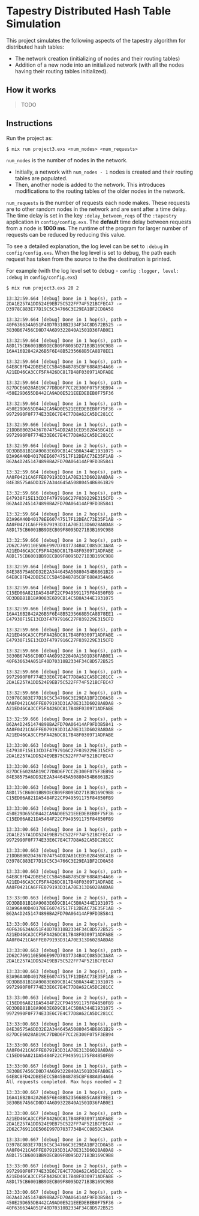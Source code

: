 # Tapestry Distributed Hash Table Simulation

This project simulates the following aspects of the tapestry algorithm
for distributed hash tables:

* The network creation (initializing of nodes and their routing tables)
* Addition of a new node into an initialized network (with all the nodes
having their routing tables initialized).

## How it works

> TODO

## Instructions

Run the project as:

```
$ mix run project3.exs <num_nodes> <num_requests>
```

`num_nodes` is the number of nodes in the network.
- Initially, a network with `num_nodes - 1` nodes is created and their routing tables
are populated.
- Then, another node is added to the network. This introduces modifications
to the routing tables of the older nodes in the network.

`num_requests` is the number of requests each node makes. These requests are to other
random nodes in the network and are sent after a time delay. The time delay is set
in the key `:delay_between_reqs` of the `:tapestry` application in `config/config.exs`.
The **default** time delay between requests from a node is **1000 ms**. The runtime of
the program for larger number of requests can be reduced by reducing this value.

To see a detailed explanation, the log level can be set to `:debug` in `config/config.exs`.
When the log level is set to debug, the path each request has taken from the source to the
the destination is printed.

For example (with the log level set to debug - `config :logger, level: :debug` in `config/config.exs`)

```
$ mix run project3.exs 20 2

13:32:59.664 [debug] Done in 1 hop(s), path = 2DA1E257A1DD524E9EB75C522FF74F521BCFEC47 -> D3978C883E77D19C5C34766C3E29EA1BF2CD0A58

13:32:59.664 [debug] Done in 1 hop(s), path = 40F636634A051F40D70310B2334F34C8D572B525 -> 3830B67456CD0D74A6D9322840A1501D36FAB0E1

13:32:59.664 [debug] Done in 1 hop(s), path = A8D175CB6001BB9DECB09F8095D271B3B169C9B8 -> 16A416B2842A26B5F6E48B5235668B5CA8B78EE1

13:32:59.664 [debug] Done in 1 hop(s), path = 64E8C8FD42DBE5ECC5B45B48785CBF688A054A66 -> A21ED46CA3CCF5FA426DC817B48F030971ADFABE

13:32:59.664 [debug] Done in 1 hop(s), path = 827DCE6028AB19C77DBD6F7CC2E300F075F3EB94 -> 450E29D655DB442CA9AD0E521EEEDEBEB0F75F36

13:32:59.664 [debug] Done in 1 hop(s), path = 450E29D655DB442CA9AD0E521EEEDEBEB0F75F36 -> 9972990F0F774E33E6C7E4C77D8A62CA5DC281CC

13:32:59.666 [debug] Done in 1 hop(s), path = 21DDB8B02D4367074754DD2A81CED502845BC41B -> 9972990F0F774E33E6C7E4C77D8A62CA5DC281CC

13:32:59.664 [debug] Done in 2 hop(s), path = 9D3DBB81B18A9083E6D9CB14C5B0A344E1931075 -> B3A96A40D40178EE60747517F12DEAC73E35F1AB -> B62A4D2451474898BA2FD70A06414AF9FD3B5841

13:32:59.664 [debug] Done in 1 hop(s), path = AA0F0421CA6FFE079193D31A70E313D6028A8DA8 -> 84E38575A6DD32E2A344645A50880454B6861B29

13:32:59.666 [debug] Done in 1 hop(s), path = E47930F15E13CD3F4797916C27F039229E315CFD -> B62A4D2451474898BA2FD70A06414AF9FD3B5841

13:32:59.664 [debug] Done in 2 hop(s), path = B3A96A40D40178EE60747517F12DEAC73E35F1AB -> AA0F0421CA6FFE079193D31A70E313D6028A8DA8 -> A8D175CB6001BB9DECB09F8095D271B3B169C9B8

13:32:59.666 [debug] Done in 2 hop(s), path = 2D62C769110E506E997D7037734B4CC085DC3A8A -> A21ED46CA3CCF5FA426DC817B48F030971ADFABE -> A8D175CB6001BB9DECB09F8095D271B3B169C9B8

13:32:59.664 [debug] Done in 1 hop(s), path = 84E38575A6DD32E2A344645A50880454B6861B29 -> 64E8C8FD42DBE5ECC5B45B48785CBF688A054A66

13:32:59.664 [debug] Done in 1 hop(s), path = C15ED06A821DA5484F22CF949591175F84850FB9 -> 9D3DBB81B18A9083E6D9CB14C5B0A344E1931075

13:32:59.666 [debug] Done in 1 hop(s), path = 16A416B2842A26B5F6E48B5235668B5CA8B78EE1 -> E47930F15E13CD3F4797916C27F039229E315CFD

13:32:59.666 [debug] Done in 1 hop(s), path = A21ED46CA3CCF5FA426DC817B48F030971ADFABE -> E47930F15E13CD3F4797916C27F039229E315CFD

13:32:59.666 [debug] Done in 1 hop(s), path = 3830B67456CD0D74A6D9322840A1501D36FAB0E1 -> 40F636634A051F40D70310B2334F34C8D572B525

13:32:59.666 [debug] Done in 1 hop(s), path = 9972990F0F774E33E6C7E4C77D8A62CA5DC281CC -> 2DA1E257A1DD524E9EB75C522FF74F521BCFEC47

13:32:59.666 [debug] Done in 2 hop(s), path = D3978C883E77D19C5C34766C3E29EA1BF2CD0A58 -> AA0F0421CA6FFE079193D31A70E313D6028A8DA8 -> A21ED46CA3CCF5FA426DC817B48F030971ADFABE

13:32:59.666 [debug] Done in 2 hop(s), path = B62A4D2451474898BA2FD70A06414AF9FD3B5841 -> AA0F0421CA6FFE079193D31A70E313D6028A8DA8 -> A21ED46CA3CCF5FA426DC817B48F030971ADFABE

13:33:00.663 [debug] Done in 1 hop(s), path = E47930F15E13CD3F4797916C27F039229E315CFD -> 2DA1E257A1DD524E9EB75C522FF74F521BCFEC47

13:33:00.663 [debug] Done in 1 hop(s), path = 827DCE6028AB19C77DBD6F7CC2E300F075F3EB94 -> 84E38575A6DD32E2A344645A50880454B6861B29

13:33:00.663 [debug] Done in 1 hop(s), path = A8D175CB6001BB9DECB09F8095D271B3B169C9B8 -> C15ED06A821DA5484F22CF949591175F84850FB9

13:33:00.663 [debug] Done in 1 hop(s), path = 450E29D655DB442CA9AD0E521EEEDEBEB0F75F36 -> C15ED06A821DA5484F22CF949591175F84850FB9

13:33:00.663 [debug] Done in 1 hop(s), path = 2DA1E257A1DD524E9EB75C522FF74F521BCFEC47 -> 9972990F0F774E33E6C7E4C77D8A62CA5DC281CC

13:33:00.663 [debug] Done in 1 hop(s), path = 21DDB8B02D4367074754DD2A81CED502845BC41B -> D3978C883E77D19C5C34766C3E29EA1BF2CD0A58

13:33:00.663 [debug] Done in 2 hop(s), path = 64E8C8FD42DBE5ECC5B45B48785CBF688A054A66 -> A21ED46CA3CCF5FA426DC817B48F030971ADFABE -> AA0F0421CA6FFE079193D31A70E313D6028A8DA8

13:33:00.663 [debug] Done in 2 hop(s), path = 9D3DBB81B18A9083E6D9CB14C5B0A344E1931075 -> B3A96A40D40178EE60747517F12DEAC73E35F1AB -> B62A4D2451474898BA2FD70A06414AF9FD3B5841

13:33:00.663 [debug] Done in 2 hop(s), path = 40F636634A051F40D70310B2334F34C8D572B525 -> A21ED46CA3CCF5FA426DC817B48F030971ADFABE -> AA0F0421CA6FFE079193D31A70E313D6028A8DA8

13:33:00.663 [debug] Done in 1 hop(s), path = 2D62C769110E506E997D7037734B4CC085DC3A8A -> 2DA1E257A1DD524E9EB75C522FF74F521BCFEC47

13:33:00.663 [debug] Done in 2 hop(s), path = B3A96A40D40178EE60747517F12DEAC73E35F1AB -> 9D3DBB81B18A9083E6D9CB14C5B0A344E1931075 -> 9972990F0F774E33E6C7E4C77D8A62CA5DC281CC

13:33:00.663 [debug] Done in 2 hop(s), path = C15ED06A821DA5484F22CF949591175F84850FB9 -> 9D3DBB81B18A9083E6D9CB14C5B0A344E1931075 -> 9972990F0F774E33E6C7E4C77D8A62CA5DC281CC

13:33:00.663 [debug] Done in 1 hop(s), path = 84E38575A6DD32E2A344645A50880454B6861B29 -> 827DCE6028AB19C77DBD6F7CC2E300F075F3EB94

13:33:00.663 [debug] Done in 1 hop(s), path = AA0F0421CA6FFE079193D31A70E313D6028A8DA8 -> C15ED06A821DA5484F22CF949591175F84850FB9

13:33:00.667 [debug] Done in 1 hop(s), path = 3830B67456CD0D74A6D9322840A1501D36FAB0E1 -> 64E8C8FD42DBE5ECC5B45B48785CBF688A054A66
All requests completed. Max hops needed = 2

13:33:00.667 [debug] Done in 1 hop(s), path = 16A416B2842A26B5F6E48B5235668B5CA8B78EE1 -> 3830B67456CD0D74A6D9322840A1501D36FAB0E1

13:33:00.667 [debug] Done in 2 hop(s), path = A21ED46CA3CCF5FA426DC817B48F030971ADFABE -> 2DA1E257A1DD524E9EB75C522FF74F521BCFEC47 -> 2D62C769110E506E997D7037734B4CC085DC3A8A

13:33:00.667 [debug] Done in 2 hop(s), path = D3978C883E77D19C5C34766C3E29EA1BF2CD0A58 -> AA0F0421CA6FFE079193D31A70E313D6028A8DA8 -> A8D175CB6001BB9DECB09F8095D271B3B169C9B8

13:33:00.667 [debug] Done in 2 hop(s), path = 9972990F0F774E33E6C7E4C77D8A62CA5DC281CC -> A21ED46CA3CCF5FA426DC817B48F030971ADFABE -> A8D175CB6001BB9DECB09F8095D271B3B169C9B8

13:33:00.667 [debug] Done in 2 hop(s), path = B62A4D2451474898BA2FD70A06414AF9FD3B5841 -> 450E29D655DB442CA9AD0E521EEEDEBEB0F75F36 -> 40F636634A051F40D70310B2334F34C8D572B525
```
